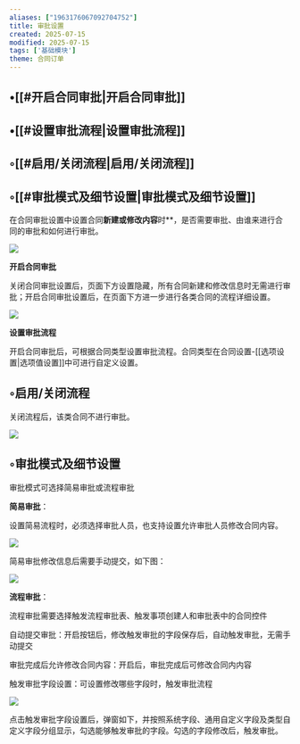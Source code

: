 ```yaml
---
aliases: ["1963176067092704752"]
title: 审批设置
created: 2025-07-15
modified: 2025-07-15
tags: ['基础模块']
theme: 合同订单
---
```


## •[[#开启合同审批|开启合同审批]]

## •[[#设置审批流程|设置审批流程]]

## ◦[[#启用/关闭流程|启用/关闭流程]]

## ◦[[#审批模式及细节设置|审批模式及细节设置]]

在合同审批设置中设置合同**新建或修改内容**时**，是否需要审批、由谁来进行合同的审批和如何进行审批。

![](https://myhelpdoc.oss-cn-heyuan.aliyuncs.com/mdimages/73701968dcdf0b246096a581cf66bf60.jpg)

**开启合同审批**

关闭合同审批设置后，页面下方设置隐藏，所有合同新建和修改信息时无需进行审批；开启合同审批设置后，在页面下方进一步进行各类合同的流程详细设置。

![](https://myhelpdoc.oss-cn-heyuan.aliyuncs.com/mdimages/10adc1cf2e3e2d2096c170dced658ddf.jpg)

**设置审批流程**

开启合同审批后，可根据合同类型设置审批流程。合同类型在合同设置-[[选项设置|选项值设置]]中可进行自定义设置。

## ◦启用/关闭流程

关闭流程后，该类合同不进行审批。

![](https://myhelpdoc.oss-cn-heyuan.aliyuncs.com/mdimages/f3e625daccc3c6e801f6093f37fcf37f.jpg)

## ◦审批模式及细节设置

审批模式可选择简易审批或流程审批

**简易审批**：

设置简易流程时，必须选择审批人员，也支持设置允许审批人员修改合同内容。

![](https://myhelpdoc.oss-cn-heyuan.aliyuncs.com/mdimages/6a6b95cff76e26ff115b47b2db0f7900.jpg)

简易审批修改信息后需要手动提交，如下图：

![](https://myhelpdoc.oss-cn-heyuan.aliyuncs.com/mdimages/333c03f239b136c68172bd10e73872fd.jpg)

**流程审批**：

流程审批需要选择触发流程审批表、触发事项创建人和审批表中的合同控件

自动提交审批：开启按钮后，修改触发审批的字段保存后，自动触发审批，无需手动提交

审批完成后允许修改合同内容：开启后，审批完成后可修改合同内内容

触发审批字段设置：可设置修改哪些字段时，触发审批流程

![](https://myhelpdoc.oss-cn-heyuan.aliyuncs.com/mdimages/12d392292d1ef8a0b6bd94bbe2e24d81.jpg)

点击触发审批字段设置后，弹窗如下，并按照系统字段、通用自定义字段及类型自定义字段分组显示，勾选能够触发审批的字段。勾选的字段修改后，触发审批。

